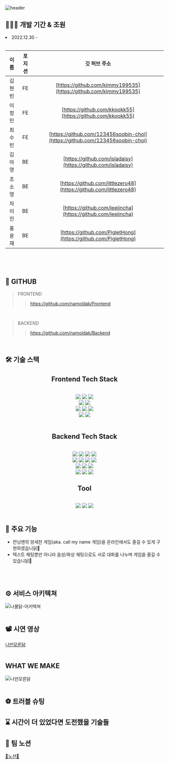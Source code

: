 ![header](https://capsule-render.vercel.app/api?type=waving&color=0:ffbc52,100:ff1800&height=200&text=NAMOLDAK&fontSize=70&fontColor=ffffff&desc=나만%20모른%20닭&descSize=20&descAlign=70&fontAlignY=30&descAlignY=50)

## 🧑🏻‍💻 개발 기간 & 조원
<li>2022.12.30 - </li> <br />

|  이름  |포지션| 깃 허브 주소  |
|:-----:|:---:|:--------------------------------:|
| 김현빈 |FE| [https://github.com/kimmy199535](https://github.com/kimmy199535) |
| 이정민 |FE| [https://github.com/kkookk55](https://github.com/kkookk55)    |
| 최수빈 |FE| [https://github.com/123456soobin-choi](https://github.com/123456soobin-choi) |
| 김아영 |BE| [https://github.com/isladaisy](https://github.com/isladaisy)     |
| 조소영 |BE| [https://github.com/littlezero48](https://github.com/littlezero48)  |
| 차이진 |BE| [https://github.com/leejincha](https://github.com/leejincha) |
| 홍윤재 |BE| [https://github.com/PigletHong](https://github.com/PigletHong) |

```
```
  
<br /> <br />

## 🐣 GITHUB
> FRONTEND
  >> https://github.com/namoldak/Frontend
<br />

> BACKEND
  >> https://github.com/namoldak/Backend
<br />

## 🛠 기술 스택
<div align=center> 
  
## Frontend Tech Stack
<br />
    <img src="https://img.shields.io/badge/html5-E34F26?style=for-the-badge&logo=html5&logoColor=white"> 
    <img src="https://img.shields.io/badge/css-1572B6?style=for-the-badge&logo=css3&logoColor=white"> 
    <img src="https://img.shields.io/badge/javascript-F7DF1E?style=for-the-badge&logo=javascript&logoColor=black">
    <br>
    <img src="https://img.shields.io/badge/react router-CA4245?style=for-the-badge&logo=reactrouter&logoColor=black">
    <img src="https://img.shields.io/badge/styled components-DB7093?style=for-the-badge&logo=styledcomponents&logoColor=black">
<br />
    <img src="https://img.shields.io/badge/axios-5A29E4?style=for-the-badge&logo=axios&logoColor=white">
    <img src="https://img.shields.io/badge/redux-764ABC?style=for-the-badge&logo=redux&logoColor=white">
    <img src="https://img.shields.io/badge/react-61DAFB?style=for-the-badge&logo=react&logoColor=black"> 
<br />
    <img src="https://img.shields.io/badge/sockJS-010101?style=for-the-badge&logo=socket.io&logoColor=white">
    <img src="https://img.shields.io/badge/webrtc-333333?style=for-the-badge&logo=webrtc&logoColor=white">
<br /><br />


## Backend Tech Stack
<br />
    <img src="https://img.shields.io/badge/java-007396?style=for-the-badge&logo=java&logoColor=white">
    <img src="https://img.shields.io/badge/spring-6DB33F?style=for-the-badge&logo=spring&logoColor=white">
    <img src="https://img.shields.io/badge/springboot-6DB33F?style=for-the-badge&logo=springboot&logoColor=white">
    <img src="https://img.shields.io/badge/spring security-6DB33F?style=for-the-badge&logo=springsecurity&logoColor=white">
<br />
    <img src="https://img.shields.io/badge/gradle-02303A?style=for-the-badge&logo=gradle&logoColor=white">
    <img src="https://img.shields.io/badge/mysql-4479A1?style=for-the-badge&logo=mysql&logoColor=white">
    <img src="https://img.shields.io/badge/ubuntu-E95420?style=for-the-badge&logo=ubuntu&logoColor=black">
    <img src="https://img.shields.io/badge/apache tomcat-F8DC75?style=for-the-badge&logo=apachetomcat&logoColor=white">
<br />
    <img src="https://img.shields.io/badge/amazon s3-569A31?style=for-the-badge&logo=amazons3&logoColor=white">
    <img src="https://img.shields.io/badge/amazon rds-527FFF?style=for-the-badge&logo=amazonrds&logoColor=white"> 
    <img src="https://img.shields.io/badge/amazon aws-232F3E?style=for-the-badge&logo=amazonaws&logoColor=white"> 
<br />
    <img src="https://img.shields.io/badge/redis-DC382D?style=for-the-badge&logo=redis&logoColor=white">
    <img src="https://img.shields.io/badge/JWT-black?style=for-the-badge&logo=JSON%20web%20tokens&logoColor=white">
    <img src="https://img.shields.io/badge/websocket-FFCD00?style=for-the-badge&logo=websocket&logoColor=white">
<br />
  
## Tool
<br />
    <img src="https://img.shields.io/badge/github-181717?style=for-the-badge&logo=github&logoColor=white">
    <img src="https://img.shields.io/badge/git-F05032?style=for-the-badge&logo=git&logoColor=white">
    <img src="https://img.shields.io/badge/swagger-85EA2D?style=for-the-badge&logo=swagger&logoColor=white">
</div>
<br />

## 📢 주요 기능
<ul>
<li> 런닝맨의 양세찬 게임(aka. call my name 게임)을 온라인에서도 즐길 수 있게 구현하였습니닭🐔</li>
<li> 텍스트 채팅뿐만 아니라 음성/화상 채팅으로도 서로 대화를 나누며 게임을 즐길 수 있습니닭🐔</li>
</ul>
<br /> <br />

## ⚙️ 서비스 아키텍쳐
![나몰닭-아키텍쳐](https://user-images.githubusercontent.com/117756400/213685143-17dd2364-15d8-4751-ab0c-6bf20cc3ffd0.jpg)
<br /> <br />


## 📽 시연 영상
[나만모른닭](https://user-images.githubusercontent.com/117756400/213690147-377a9f2d-2096-4e5a-b37e-e7cd30773e64.mp4)
<br /> <br />

## WHAT WE MAKE
![나만모른닭](https://user-images.githubusercontent.com/117756400/213388162-feee2e08-174e-45b5-bdbb-0aadb88942cc.png)
<br /> <br />

## ⚽ 트러블 슈팅

## ⌛ 시간이 더 있었다면 도전했을 기술들

## 📔 팀 노션
[🐥노션🐥](https://holly-pruner-fba.notion.site/ad96dfad0856455c922e9d0f756a7f60)
